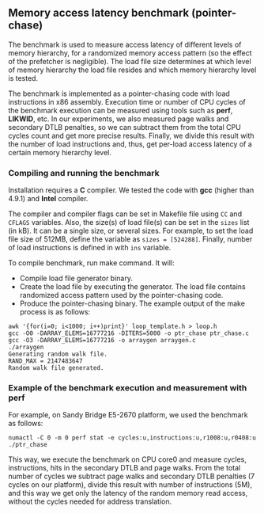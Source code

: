 ## Memory access latency benchmark (pointer-chase)

The benchmark is used to measure access latency of different levels of memory hierarchy, for a randomized memory access pattern (so the effect of the prefetcher is negligible).
The load file size determines at which level of memory hierarchy the load file resides and which memory hierarchy level is tested.

The benchmark is implemented as a pointer-chasing code with load instructions in x86 assembly.
Execution time or number of CPU cycles of the benchmark execution can be measured using tools such as **perf**, **LIKWID**, etc. In our experiments, we also measured page walks and secondary DTLB penalties, so we can subtract them from the total CPU cycles count and get more precise results. Finally, we divide this result with the number of load instructions and, thus, get per-load access latency of a certain memory hierarchy level.

### Compiling and running the benchmark

Installation requires a **C** compiler. We tested the code with **gcc** (higher than 4.9.1) and **Intel** compiler.

The compiler and compiler flags can be set in Makefile file using `CC` and `CFLAGS` variables.
Also, the size(s) of load file(s) can be set in the `sizes` list (in kB). It can be a single size, or several sizes. For example, to set the load file size of 512MB, define the variable as `sizes = [524288]`.
Finally, number of load instructions is defined in with `ins` variable.

To compile benchmark, run make command.
It will:
- Compile load file generator binary.
- Create the load file by executing the generator. The load file contains randomized access pattern used by the pointer-chasing code.
- Produce the pointer-chasing binary.
The example output of the make process is as follows:
```
awk '{for(i=0; i<1000; i++)print}' loop_template.h > loop.h
gcc -O0 -DARRAY_ELEMS=16777216 -DITERS=5000 -o ptr_chase ptr_chase.c
gcc -O3 -DARRAY_ELEMS=16777216 -o arraygen arraygen.c
./arraygen
Generating random walk file.
RAND_MAX = 2147483647
Random walk file generated.
```

### Example of the benchmark execution and measurement with perf

For example, on Sandy Bridge E5-2670 platform, we used the benchmark as follows:
```
numactl -C 0 -m 0 perf stat -e cycles:u,instructions:u,r1008:u,r0408:u ./ptr_chase
```
This way, we execute the benchmark on CPU core0 and measure cycles, instructions, hits in the secondary DTLB and page walks.
From the total number of cycles we subtract page walks and secondary DTLB penalties (7 cycles on our platform), divide this result with number of instructions (5M),
and this way we get only the latency of the random memory read access, without the cycles needed for address translation.

